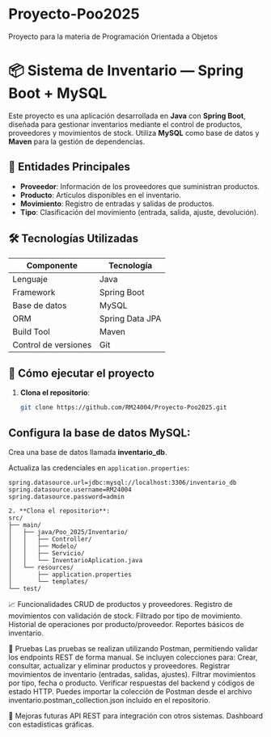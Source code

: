 # Proyecto-Poo2025
Proyecto para la materia de Programación Orientada a Objetos 

# 📦 Sistema de Inventario — Spring Boot + MySQL

Este proyecto es una aplicación desarrollada en **Java** con **Spring Boot**, diseñada para gestionar inventarios mediante el control de productos, proveedores y movimientos de stock. Utiliza **MySQL** como base de datos y **Maven** para la gestión de dependencias.

## 🧩 Entidades Principales

- **Proveedor**: Información de los proveedores que suministran productos.
- **Producto**: Artículos disponibles en el inventario.
- **Movimiento**: Registro de entradas y salidas de productos.
- **Tipo**: Clasificación del movimiento (entrada, salida, ajuste, devolución).

## 🛠️ Tecnologías Utilizadas

| Componente           | Tecnología         |
|----------------------|--------------------|
| Lenguaje             | Java               |
| Framework            | Spring Boot        |
| Base de datos        | MySQL              |
| ORM                  | Spring Data JPA    |
| Build Tool           | Maven              |
| Control de versiones | Git                |

## 🚀 Cómo ejecutar el proyecto

1. **Clona el repositorio**:
   ```bash
   git clone https://github.com/RM24004/Proyecto-Poo2025.git
## Configura la base de datos MySQL:

Crea una base de datos llamada **inventario_db**.

Actualiza las credenciales en `application.properties`:

```properties
spring.datasource.url=jdbc:mysql://localhost:3306/inventario_db
spring.datasource.username=RM24004
spring.datasource.password=admin
```
```
2. **Clona el repositorio**:
src/
├── main/
│   ├── java/Poo_2025/Inventario/
│   │   ├── Controller/
│   │   ├── Modelo/
│   │   ├── Servicio/
│   │   └── InventarioAplication.java
│   └── resources/
│       ├── application.properties
│       └── templates/
└── test/
```

📈 Funcionalidades
CRUD de productos y proveedores.
Registro de movimientos con validación de stock.
Filtrado por tipo de movimiento.
Historial de operaciones por producto/proveedor.
Reportes básicos de inventario.

🧪 Pruebas
Las pruebas se realizan utilizando Postman, permitiendo validar los endpoints REST de forma manual.
Se incluyen colecciones para:
Crear, consultar, actualizar y eliminar productos y proveedores.
Registrar movimientos de inventario (entradas, salidas, ajustes).
Filtrar movimientos por tipo, fecha o producto.
Verificar respuestas del backend y códigos de estado HTTP.
Puedes importar la colección de Postman desde el archivo inventario.postman_collection.json incluido en el repositorio.

📌 Mejoras futuras
API REST para integración con otros sistemas.
Dashboard con estadísticas gráficas.
